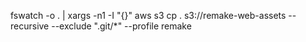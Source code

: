 fswatch -o . | xargs -n1 -I "{}" aws s3 cp . s3://remake-web-assets --recursive --exclude ".git/*" --profile remake